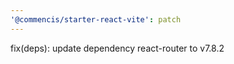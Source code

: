 ```yaml
---
'@commencis/starter-react-vite': patch
---
```


fix(deps): update dependency react-router to v7.8.2
